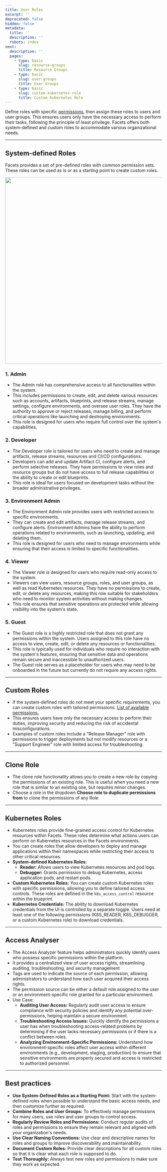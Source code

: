 ```yaml
---
title: User Roles
excerpt: ''
deprecated: false
hidden: false
metadata:
  title: ''
  description: ''
  robots: index
next:
  description: ''
  pages:
    - type: basic
      slug: resource-groups
      title: Resource Groups
    - type: basic
      slug: user-groups
      title: User Groups
    - type: basic
      slug: custom-kubernetes-role
      title: Custom Kubernetes Role
---
```

Define roles with specific [permissions](https://readme.facets.cloud/docs/user-management-permissions-1), then assign these roles to users and user groups. This ensures users only have the necessary access to perform their tasks, following the principle of least privilege. Facets offers both system-defined and custom roles to accommodate various organizational needs.

***

## System-defined Roles

Facets provides a set of pre-defined roles with common permission sets. These roles can be used as is or as a starting point to create custom roles.

<Image align="center" width="600px" src="https://files.readme.io/72470e4b032b8806134f8ab4806ba939f033f30783147820f7db3776ad679e48-Screenshot_2025-02-11_at_6.25.07_PM.png" />

### 1. Admin

* The Admin role has comprehensive access to all functionalities within the system. 
* This includes permissions to create, edit, and delete various resources such as accounts, artifacts, blueprints, and release streams, manage settings, configure environments, and oversee user roles. They have the authority to approve or reject releases, manage billing, and perform critical operations like launching and destroying environments. 
* This role is designed for users who require full control over the system's capabilities.

### 2. Developer

* The Developer role is tailored for users who need to create and manage artifacts, release streams, resources and CI/CD configurations. 
* Developers can add and update Artifact CI, configure alerts, and perform selective releases. They have permissions to view roles and resource groups but do not have access to full release capabilities or the ability to create or edit blueprints. 
* This role is ideal for users focused on development tasks without the broader administrative privileges.

### 3. Environment Admin

* The Environment Admin role provides users with restricted access to specific environments. 
* They can create and edit artifacts, manage release streams, and configure alerts. Environment Admins have the ability to perform operations related to environments, such as launching, updating, and deleting them. 
* This role is designed for users who need to manage environments while ensuring that their access is limited to specific functionalities.

### 4. Viewer

* The Viewer role is designed for users who require read-only access to the system. 
* Viewers can view users, resource groups, roles, and user groups, as well as read Kubernetes resources. They have no permissions to create, edit, or delete any resources, making this role suitable for stakeholders who need to monitor system activities without making changes. 
* This role ensures that sensitive operations are protected while allowing visibility into the system's state.

### 5. Guest

* The Guest role is a highly restricted role that does not grant any permissions within the system. Users assigned to this role have no access to view, create, edit, or delete any resources or functionalities. 
* This role is typically used for individuals who require no interaction with the system's features, ensuring that sensitive data and operations remain secure and inaccessible to unauthorized users.
* The Guest role serves as a placeholder for users who may need to be onboarded in the future but currently do not require any access rights.

***

## Custom Roles

* If the system-defined roles do not meet your specific requirements, you can create custom roles with tailored permissions. [List of available permissions.](https://readme.facets.cloud/docs/user-management-permissions-1)
* This ensures users have only the necessary access to perform their duties, improving security and reducing the risk of accidental misconfigurations.
* Examples of custom roles include a "Release Manager" role with permissions to trigger deployments but not modify resources or a "Support Engineer" role with limited access for troubleshooting.

<Embed url="https://app.storylane.io/demo/faxuvygavjcm" title="Create Role" favicon="https://app.storylane.io/favicon.ico" image="https://app-pages.storylane.io/company/company_8c4ce947-95e7-4f47-ab9c-89edf23fd0e3/project/project_663c3177-cecb-4ada-b4c5-5b63586447b5/preview.gif" provider="app.storylane.io" href="https://app.storylane.io/demo/faxuvygavjcm" typeOfEmbed="jsfiddle" html="%3Ciframe%20class%3D%22embedly-embed%22%20src%3D%22%2F%2Fcdn.embedly.com%2Fwidgets%2Fmedia.html%3Fsrc%3Dhttps%253A%252F%252Fapp.storylane.io%252Fdemo%252Ffaxuvygavjcm%26display_name%3DStorylane%26url%3Dhttps%253A%252F%252Fapp.storylane.io%252Fdemo%252Ffaxuvygavjcm%26image%3Dhttps%253A%252F%252Fapp-pages.storylane.io%252Fcompany%252Fcompany_8c4ce947-95e7-4f47-ab9c-89edf23fd0e3%252Fproject%252Fproject_663c3177-cecb-4ada-b4c5-5b63586447b5%252Fpreview.gif%26type%3Dtext%252Fhtml%26schema%3Dstorylane%22%20width%3D%22750%22%20height%3D%22431%22%20scrolling%3D%22no%22%20title%3D%22Storylane%20embed%22%20frameborder%3D%220%22%20allow%3D%22autoplay%3B%20fullscreen%3B%20encrypted-media%3B%20picture-in-picture%3B%22%20allowfullscreen%3D%22true%22%3E%3C%2Fiframe%3E" />

***

## Clone Role

* The clone role functionality allows you to create a new role by copying the permissions of an existing role. This is useful when you need a new role that is similar to an existing one, but requires minor changes.
* Choose a role in the dropdown **Choose role to duplicate permissions from** to clone the permissions of any Role

***

## Kubernetes Roles

* Kubernetes roles provide fine-grained access control for Kubernetes resources within Facets. These roles determine what actions users can perform on Kubernetes resources in the Facets environments.
* You can create roles that allow developers to deploy and manage applications within their namespaces while restricting their access to other critical resources.
* **System-defined Kubernetes Roles:**
  * **Reader:** Allows users to view Kubernetes resources and pod logs.
  * **Debugger:** Grants permission to debug Kubernetes, access application pods, and restart pods.
* **Custom Kubernetes Roles:** You can create custom Kubernetes roles with specific permissions, allowing you to define tailored access controls. These roles are defined in the `k8s_access_control` resource within the blueprint.
* **Kubernetes Credentials:** The ability to download Kubernetes credentials from the UI is controlled by a separate toggle. Users need at least one of the following permissions (K8S\_READER, K8S\_DEBUGGER, or a custom Kubernetes role) to download credentials.

<Embed url="https://app.storylane.io/demo/3y2vxc9nbbwh" title="Create Custom Role | Feb 13 12:43 PM" favicon="https://app.storylane.io/favicon.ico" image="https://app-pages.storylane.io/company/company_8c4ce947-95e7-4f47-ab9c-89edf23fd0e3/project/project_3edc87cd-77b5-40e2-b8fc-a518be7c6e82/preview.gif" provider="app.storylane.io" href="https://app.storylane.io/demo/3y2vxc9nbbwh" typeOfEmbed="jsfiddle" html="%3Ciframe%20class%3D%22embedly-embed%22%20src%3D%22%2F%2Fcdn.embedly.com%2Fwidgets%2Fmedia.html%3Fsrc%3Dhttps%253A%252F%252Fapp.storylane.io%252Fdemo%252F3y2vxc9nbbwh%26display_name%3DStorylane%26url%3Dhttps%253A%252F%252Fapp.storylane.io%252Fdemo%252F3y2vxc9nbbwh%26image%3Dhttps%253A%252F%252Fapp-pages.storylane.io%252Fcompany%252Fcompany_8c4ce947-95e7-4f47-ab9c-89edf23fd0e3%252Fproject%252Fproject_3edc87cd-77b5-40e2-b8fc-a518be7c6e82%252Fpreview.gif%26type%3Dtext%252Fhtml%26schema%3Dstorylane%22%20width%3D%22750%22%20height%3D%22431%22%20scrolling%3D%22no%22%20title%3D%22Storylane%20embed%22%20frameborder%3D%220%22%20allow%3D%22autoplay%3B%20fullscreen%3B%20encrypted-media%3B%20picture-in-picture%3B%22%20allowfullscreen%3D%22true%22%3E%3C%2Fiframe%3E" />

***

## Access Analyser

* The Access Analyzer feature helps administrators quickly identify users who possess specific permissions within the platform. 
* It provides a centralized view of user access rights, streamlining auditing, troubleshooting, and security management
* Tags are used to indicate the source of each permission, allowing administrators to understand how each user acquired their access rights. 
* The permission source can be either a default role assigned to the user or an environment-specific role granted for a particular environment.
* Use Case:
  * **Auditing User Access:** Regularly audit user access to ensure compliance with security policies and identify any potential over-permissions, helping maintain a secure environment.
  * **Troubleshooting Access Issues:** Quickly identify the permissions a user has when troubleshooting access-related problems by determining if the user lacks necessary permissions or if there is a conflict between roles.
  * **Analyzing Environment-Specific Permissions:** Understand how environment-specific roles affect user access within different environments (e.g., development, staging, production) to ensure that sensitive environments are properly secured and access is restricted to authorized personnel.

<Embed url="https://app.storylane.io/demo/tydrh0wlvbx0" title="Access Analyser" favicon="https://app.storylane.io/favicon.ico" image="https://app-pages.storylane.io/company/company_8c4ce947-95e7-4f47-ab9c-89edf23fd0e3/project/project_37fba496-90ba-475a-abcd-fe02adbd3403/preview.gif" provider="app.storylane.io" href="https://app.storylane.io/demo/tydrh0wlvbx0" typeOfEmbed="jsfiddle" html="%3Ciframe%20class%3D%22embedly-embed%22%20src%3D%22%2F%2Fcdn.embedly.com%2Fwidgets%2Fmedia.html%3Fsrc%3Dhttps%253A%252F%252Fapp.storylane.io%252Fdemo%252Ftydrh0wlvbx0%26display_name%3DStorylane%26url%3Dhttps%253A%252F%252Fapp.storylane.io%252Fdemo%252Ftydrh0wlvbx0%26image%3Dhttps%253A%252F%252Fapp-pages.storylane.io%252Fcompany%252Fcompany_8c4ce947-95e7-4f47-ab9c-89edf23fd0e3%252Fproject%252Fproject_37fba496-90ba-475a-abcd-fe02adbd3403%252Fpreview.gif%26type%3Dtext%252Fhtml%26schema%3Dstorylane%22%20width%3D%22750%22%20height%3D%22431%22%20scrolling%3D%22no%22%20title%3D%22Storylane%20embed%22%20frameborder%3D%220%22%20allow%3D%22autoplay%3B%20fullscreen%3B%20encrypted-media%3B%20picture-in-picture%3B%22%20allowfullscreen%3D%22true%22%3E%3C%2Fiframe%3E" />

***

## Best practices

* **Use System-Defined Roles as a Starting Point:** Start with the system-defined roles when possible to understand the basic access needs, and then customize further as required.
* **Combine Roles and User Groups:** To effectively manage permissions for many users, use roles and user groups to control access.
* **Regularly Review Roles and Permissions:** Conduct regular audits of roles and permissions to ensure they remain relevant and aligned with your organization's needs.
* **Use Clear Naming Conventions:** Use clear and descriptive names for roles and groups to improve discoverability and maintainability.
* **Document Custom Roles:** Provide clear descriptions for all custom roles so that it is clear what each role is supposed to do.
* **Test Thoroughly:** Always test new roles and permissions to make sure they work as expected.

